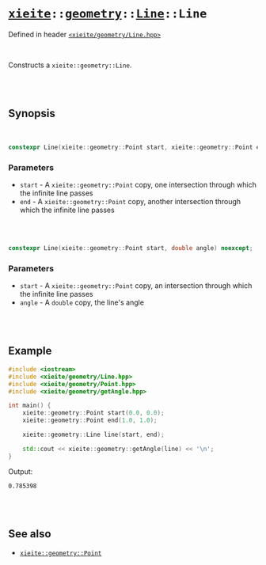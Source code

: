 # [`xieite`](../../../README.md)`::`[`geometry`](../../../docs/geometry.md)`::`[`Line`](../../../docs/geoemtry/Line.md)`::Line`
Defined in header [`<xieite/geometry/Line.hpp>`](../../../include/xieite/geometry/Line.hpp)

<br/>

Constructs a `xieite::geometry::Line`.

<br/><br/>

## Synopsis

<br/>

```cpp
constexpr Line(xieite::geometry::Point start, xieite::geometry::Point end) noexcept;
```
### Parameters
- `start` - A `xieite::geometry::Point` copy, one intersection through which the infinite line passes
- `end` - A `xieite::geometry::Point` copy, another intersection through which the infinite line passes

<br/><br/>

```cpp
constexpr Line(xieite::geometry::Point start, double angle) noexcept;
```
### Parameters
- `start` - A `xieite::geometry::Point` copy, an intersection through which the infinite line passes
- `angle` - A `double` copy, the line's angle

<br/><br/>

## Example
```cpp
#include <iostream>
#include <xieite/geometry/Line.hpp>
#include <xieite/geometry/Point.hpp>
#include <xieite/geometry/getAngle.hpp>

int main() {
	xieite::geometry::Point start(0.0, 0.0);
	xieite::geometry::Point end(1.0, 1.0);

	xieite::geometry::Line line(start, end);

	std::cout << xieite::geometry::getAngle(line) << '\n';
}
```
Output:
```
0.785398
```

<br/><br/>

## See also
- [`xieite::geometry::Point`](../../../docs/geometry/Point.md)

